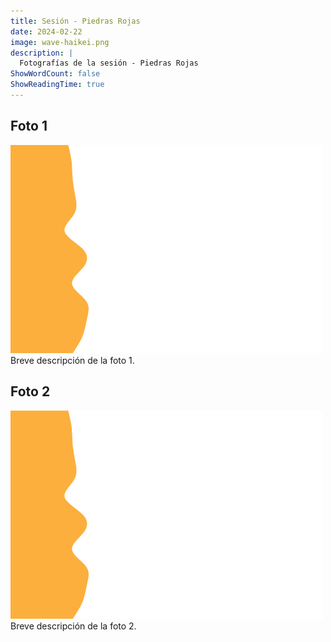 ```yaml
---
title: Sesión - Piedras Rojas
date: 2024-02-22
image: wave-haikei.png
description: |
  Fotografías de la sesión - Piedras Rojas
ShowWordCount: false
ShowReadingTime: true
---
```


## Foto 1

![Descripción de la Foto 1](wave-haikei.png)
Breve descripción de la foto 1.

## Foto 2

![Descripción de la Foto 2](wave-haikei.png)
Breve descripción de la foto 2.